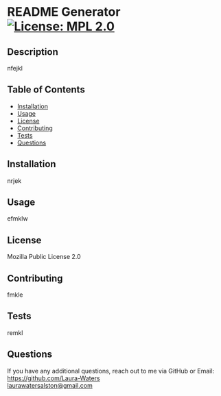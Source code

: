 
# README Generator [![License: MPL 2.0](https://img.shields.io/badge/License-MPL_2.0-brightgreen.svg)](https://opensource.org/licenses/MPL-2.0)

## Description
    
nfejkl
    
## Table of Contents 
    
- [Installation](#installation)
- [Usage](#usage)
- [License](#license) 
- [Contributing](#contributing) 
- [Tests](#tests) 
- [Questions](#questions)  
    
## Installation
    
nrjek 
    
## Usage
    
efmklw 
    
## License 
    
Mozilla Public License 2.0
    
## Contributing 
    
fmkle 
    
## Tests 
    
remkl 
    
## Questions 
    
If you have any additional questions, reach out to me via GitHub or Email: <br>
https://github.com/Laura-Waters <br>
laurawatersalston@gmail.com

